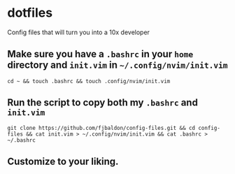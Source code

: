 # dotfiles
Config files that will turn you into a 10x developer


## Make sure you have a `.bashrc` in your `home` directory and `init.vim` in `~/.config/nvim/init.vim`
```
cd ~ && touch .bashrc && touch .config/nvim/init.vim
```

## Run the script to copy both my `.bashrc` and `init.vim`
```
git clone https://github.com/fjbaldon/config-files.git && cd config-files && cat init.vim > ~/.config/nvim/init.vim && cat .bashrc > ~/.bashrc
```
## Customize to your liking.
